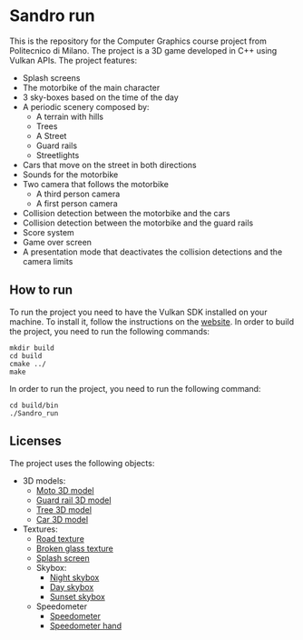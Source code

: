 # Sandro run
This is the repository for the Computer Graphics course project from Politecnico di Milano.
The project is a 3D game developed in C++ using Vulkan APIs.
The project features:
- Splash screens
- The motorbike of the main character
- 3 sky-boxes based on the time of the day
- A periodic scenery composed by:
  - A terrain with hills
  - Trees
  - A Street
  - Guard rails
  - Streetlights
- Cars that move on the street in both directions
- Sounds for the motorbike
- Two camera that follows the motorbike
  - A third person camera
  - A first person camera
- Collision detection between the motorbike and the cars
- Collision detection between the motorbike and the guard rails
- Score system
- Game over screen
- A presentation mode that deactivates the collision detections and the camera limits

## How to run
To run the project you need to have the Vulkan SDK installed on your machine.
To install it, follow the instructions on the [website](https://vulkan-tutorial.com/Development_environment).
In order to build the project, you need to run the following commands:
```
mkdir build
cd build
cmake ../
make
```
In order to run the project, you need to run the following command:
```
cd build/bin
./Sandro_run
```

## Licenses
The project uses the following objects:
- 3D models:
  - [Moto 3D model](https://www.cgtrader.com/free-3d-models/vehicle/motorcycle/suzuki-gsx-750-bike)
  - [Guard rail 3D model](https://www.cgtrader.com/free-3d-models/exterior/street-exterior/guardrail-fd10776d-d363-4be6-b5bd-6853aa50c539)
  - [Tree 3D model](https://www.cgtrader.com/free-3d-models/plant/leaf/low-poly-plant-set)
  - [Car 3D model](https://www.cgtrader.com/free-3d-models/car/car/low-poly-cars-03d6cf0c-0882-44e2-a22c-02d4f8e68eeb)
- Textures:
  - [Road texture](https://www.sketchuptextureclub.com/textures/architecture/roads/roads/cracks-road-pbr-texture-seamless-21574)
  - [Broken glass texture](https://www.hiclipart.com/free-transparent-background-png-clipart-iyijp/)
  - [Splash screen](https://www.10wallpaper.com/view/Honda_cb1000r-HD_Desktop_Wallpaper.html)
  - Skybox:
    - [Night skybox](https://www.cleanpng.com/png-space-skybox-texture-mapping-cube-mapping-night-sk-776480/)
    - [Day skybox](https://imgbin.com/png/vD943E4H/skybox-texture-mapping-cube-mapping-desktop-png)
    - [Sunset skybox](https://gamebanana.com/mods/7921)
  - Speedometer
    - [Speedometer](https://freepng.pictures/download/speedometer-19/)
    - [Speedometer hand](https://www.gtagaming.com/audi-s5-speedometer-f26088.html)